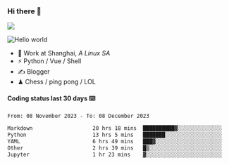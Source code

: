 ### Hi there 👋
![](https://komarev.com/ghpvc/?username=Xuhandsome)


<img src="https://github-readme-stats.vercel.app/api?username=XuHandsome&show_icons=true&theme=merko" alt="Hello world">

<br/>

- 🍻  Work at Shanghai, _A Linux SA_
- ⚡  Python / Vue / Shell
- ✍️  Blogger
- ♟  Chess / ping pong / LOL

#### Coding status last 30 days ⌨️

<!--START_SECTION:waka-->

```txt
From: 08 November 2023 - To: 08 December 2023

Markdown                   20 hrs 18 mins  ██████████▓░░░░░░░░░░░░░░   42.69 %
Python                     13 hrs 5 mins   ███████░░░░░░░░░░░░░░░░░░   27.53 %
YAML                       6 hrs 49 mins   ███▓░░░░░░░░░░░░░░░░░░░░░   14.36 %
Other                      2 hrs 39 mins   █▒░░░░░░░░░░░░░░░░░░░░░░░   05.59 %
Jupyter                    1 hr 23 mins    ▓░░░░░░░░░░░░░░░░░░░░░░░░   02.93 %
```

<!--END_SECTION:waka-->
